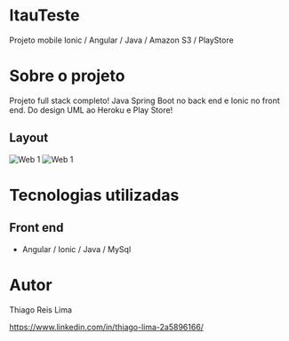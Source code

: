 # ItauTeste
  Projeto mobile Ionic / Angular / Java / Amazon S3 / PlayStore

# Sobre o projeto

Projeto full stack completo! Java Spring Boot no back end e Ionic no front end. Do design UML ao Heroku e Play Store!

## Layout 
![Web 1](https://github.com/Thiago771414/imagensProjetos/tree/main/imagens/mobile1.png) ![Web 1](https://github.com/Thiago771414/imagensProjetos/tree/main/imagens/mobile2.jpg)

# Tecnologias utilizadas

## Front end
- Angular / Ionic / Java / MySql 

# Autor

Thiago Reis Lima

https://www.linkedin.com/in/thiago-lima-2a5896166/

